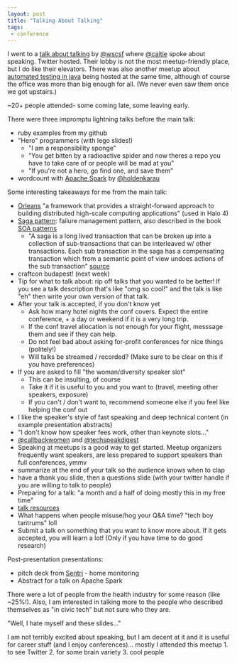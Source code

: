 ```yaml
---
layout: post
title: "Talking About Talking"
tags:
 - conference
---
```


I went to a [talk about talking](https://www.eventbrite.com/e/writespeakcode-conference-talk-proposals-twitter-hq-tickets-16166042067) by [@wscsf](https://twitter.com/wscsf) where [@caitie](https://twitter.com/Caitie) spoke about speaking. Twitter hosted. Their lobby is not the most meetup-friendly place, but I do like their elevators. There was also another meetup about [automated testing in java](http://www.meetup.com/sfjava/events/220862630/) being hosted at the same time, although of course the office was more than big enough for all. (We never even saw them once we got upstairs.)

~20+ people attended- some coming late, some leaving early.

There were three impromptu lightning talks before the main talk:

- ruby examples from my github
- "Hero" programmers (with lego slides!)
    - "I am a responsibility sponge"
    - "You get bitten by a radioactive spider and now theres a repo you have to take care of or people will be mad at you"
    - "If you're not a hero, go find one, and save them"
- wordcount with [Apache Spark](https://spark.apache.org/) by [@holdenkarau](https://twitter.com/holdenkarau)

Some interesting takeaways for me from the main talk:

- [Orleans](https://github.com/dotnet/orleans) "a framework that provides a straight-forward approach to building distributed high-scale computing applications" (used in Halo 4)
- [Saga pattern](https://webcache.googleusercontent.com/search?q=cache:V7CI6OO1VmsJ:kellabyte.com/2012/05/30/clarifying-the-saga-pattern/+&cd=1&hl=en&ct=clnk&gl=us): failure management pattern, also described in the book [SOA patterns](http://www.manning.com/rotem/)
    - "A saga is a long lived transaction that can be broken up into a collection of sub-transactions that can be interleaved w/ other transactions. Each sub transaction in the saga has a compensating transaction which from a semantic point of view undoes actions of the sub transaction" [source](https://twitter.com/caitie/status/579753897658462208)
- craftcon budapest! (next week)
- Tip for what to talk about: rip off talks that you wanted to be better! If you see a talk description that's like "omg so cool!" and the talk is like "eh" then write your own version of that talk.
- After your talk is accepted, if you don't know yet
    - Ask how many hotel nights the conf covers. Expect the entire conference, + a day or weekend if it is a very long trip.
    - If the conf travel allocation is not enough for your flight, messsage them and see if they can help.
    - Do not feel bad about asking for-profit conferences for nice things (politely!)
    - Will talks be streamed / recorded? (Make sure to be clear on this if you have preferences)
- If you are asked to fill "the woman/diversity speaker slot"
    - This can be insulting, of course
    - Take it if it is useful to you and you want to (travel, meeting other speakers, exposure)
    - If you can't / don't want to, recommend someone else if you feel like helping the conf out
- I like the speaker's style of fast speaking and deep technical content (in example presentation abstracts)
- "I don't know how speaker fees work, other than keynote slots..."
- [@callbackwomen](https://twitter.com/@callbackwomen) and [@techspeakdigest](https://twitter.com/@techspeakdigest)
- Speaking at meetups is a good way to get started. Meetup organizers frequently want speakers, are less prepared to support speakers than full conferences, ymmv
- summarize at the end of your talk so the audience knows when to clap
- have a thank you slide, then a questions slide (with your twitter handle if you are willing to talk to people)
- Preparing for a talk: "a month and a half of doing mostly this in my free time"
- [talk resources](https://github.com//kellyk/wsc-resources)
- What happens when people misuse/hog your Q&A time? "tech boy tantrums" loll
- Submit a talk on something that you want to know more about. If it gets accepted, you will learn a lot! (Only if you have time to do good research)

Post-presentation presentations:

- pitch deck from [Sentri](http://sentri.me/) - home monitoring
- Abstract for a talk on Apache Spark

There were a lot of people from the health industry for some reason (like ~25%!). Also, I am interested in talking more to the people who described themselves as "in civic tech" but not sure who they are.

"Well, I hate myself and these slides..."

I am not terribly excited about speaking, but I am decent at it and it is useful for career stuff (and I enjoy conferences)... mostly I attended this meetup 1. to see Twitter 2. for some brain variety 3. cool people
